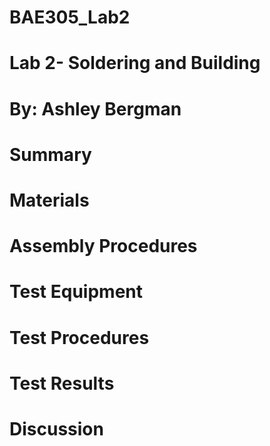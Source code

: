 # BAE305_Lab2

# Lab 2- Soldering and Building
# By: Ashley Bergman

# Summary

# Materials 

# Assembly Procedures

# Test Equipment

# Test Procedures

# Test Results

# Discussion 

